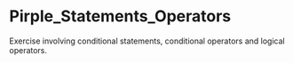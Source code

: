 # Pirple_Statements_Operators
Exercise involving conditional statements, conditional operators and logical operators.

